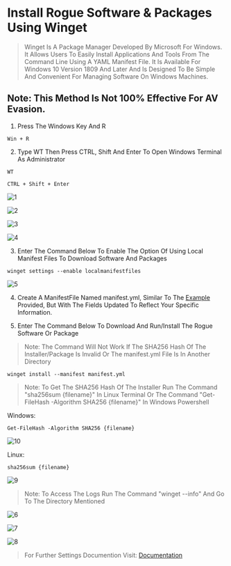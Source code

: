 # Install Rogue Software & Packages Using Winget

> Winget Is A Package Manager Developed By Microsoft For Windows. It Allows Users To Easily Install Applications And Tools From The Command Line Using A YAML Manifest File. It Is Available For Windows 10 Version 1809 And Later And Is Designed To Be Simple And Convenient For Managing Software On Windows Machines.

## Note: This Method Is Not 100% Effective For AV Evasion.

1. Press The Windows Key And R

```
Win + R
```

2. Type WT Then Press CTRL, Shift And Enter To Open Windows Terminal As Administrator

```
WT
```
```
CTRL + Shift + Enter
```

![1](https://user-images.githubusercontent.com/94680549/236493445-253130cf-53a1-4aa2-9697-ca4f8d81f303.jpg)

![2](https://user-images.githubusercontent.com/94680549/236493489-5008458a-a5aa-4e9a-971c-b2cc979aad9b.jpg)

![3](https://user-images.githubusercontent.com/94680549/236493511-6a294b15-86ed-4c07-9ee7-1375aa83a7be.jpg)

![4](https://user-images.githubusercontent.com/94680549/236493587-75801cce-4d37-4c0c-b888-dc6225e7afdc.jpg)

3. Enter The Command Below To Enable The Option Of Using Local Manifest Files To Download Software And Packages

```
winget settings --enable localmanifestfiles
```

![5](https://user-images.githubusercontent.com/94680549/236494421-2ee0a9d9-04b6-4cd3-9199-3cc99b46e60b.jpg)

4. Create A ManifestFile Named manifest.yml, Similar To The [Example] Provided, But With The Fields Updated To Reflect Your Specific Information. 

5. Enter The Command Below To Download And Run/Install The Rogue Software Or Package

> Note: The Command Will Not Work If The SHA256 Hash Of The Installer/Package Is Invalid Or The manifest.yml File Is In Another Directory

```
winget install --manifest manifest.yml
```

> Note: To Get The SHA256 Hash Of The Installer Run The Command "sha256sum {filename}" In Linux Terminal Or The Command "Get-FileHash -Algorithm SHA256 {filename}" In Windows Powershell

Windows:
```
Get-FileHash -Algorithm SHA256 {filename}
```

![10](https://user-images.githubusercontent.com/94680549/236503180-bb93db77-8388-40e4-80b7-d62d17f0cbe7.jpg)

Linux:
```
sha256sum {filename}
```

![9](https://user-images.githubusercontent.com/94680549/236502180-da2c87a2-3caf-4160-8167-bcb7973c9d65.jpg)

> Note: To Access The Logs Run The Command "winget --info" And Go To The Directory Mentioned

![6](https://user-images.githubusercontent.com/94680549/236499791-29b7c735-a1c6-4ade-aed4-0a3627a0d525.jpg)

![7](https://user-images.githubusercontent.com/94680549/236500368-ed44aea5-39c4-447e-80f5-b0e92f3f9317.jpg)

![8](https://user-images.githubusercontent.com/94680549/236500390-3205477b-00f0-43f4-a22c-b24547da6eb5.jpg)

> For Further Settings Documention Visit: [Documentation]

[Documentation]: https://aka.ms/winget-settings
[Example]: https://github.com/theaqueen21/LOLBAH/blob/main/Winget.exe/manifest.yml
